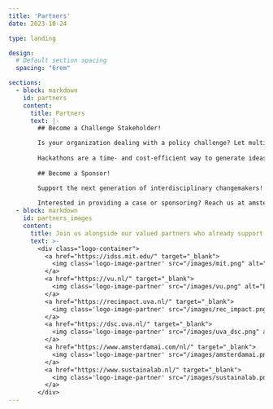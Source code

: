 ```yaml
---
title: 'Partners'
date: 2023-10-24

type: landing

design:
  # Default section spacing
  spacing: "6rem"

sections:
  - block: markdown
    id: partners
    content:
      title: Partners
      text: |-
        ## Become a Challenge Stakeholder! 

        Is your organization dealing with a policy challenge? Let multidisciplinary teams of students and young professionals brainstorm and create innovative solutions within 48 hours! Provide a practical case challenge within a policy theme. 
        
        Hackathons are a time- and cost-efficient way to generate ideas and create solutions for specific challenges or more general, complex issues. Through this form of open innovation, organizations benefit from diverse and innovative perspectives while engaging students and young professionals. The hackathon promotes social impact from both organizations and participants.  
        
        ## Become a Sponsor!

        Support the next generation of interdisciplinary changemakers! By sponsoring the Amsterdam Policy Hackathon, your organization helps empower students and young professionals to tackle real-world policy challenges. Your contribution enables wider participation, greater diversity, and a more impactful event. Sponsorship also provides visibility among future talent, innovation leaders, and a community committed to social good. Join us in making policy innovation more accessible, inclusive, and effective.
        
        Interested in providing a case or sponsoring? Reach us at amsterdampolicyhackathon[at]gmail.com
  - block: markdown
    id: partners_images
    content:
      title: Join us alongside our valued partners who already support our mission
      text: >-
        <div class="logo-container">
          <a href="https://idss.mit.edu/" target="_blank">
            <img class='logo-image-partner' src="/images/mit.png" alt="Logo for MIT Institute for Data, Systems, and Society (IDSS)"">
          </a>
          <a href="https://vu.nl/" target="_blank">
            <img class='logo-image-partner' src="/images/vu.png" alt="Logo for Vrije Universiteit (VU)"">
          </a>
          <a href="https://recimpact.uva.nl/" target="_blank">
            <img class='logo-image-partner' src="/images/rec_impact.png" alt="Logo for UvA Roeterseilandcampus Impact (REC Impact)"">
          </a>
          <a href="https://dsc.uva.nl/" target="_blank">
            <img class='logo-image-partner' src="/images/uva_dsc.png" alt="Logo for UvA Data Science Center"">
          </a>
          <a href="https://www.amsterdamai.com/nl/" target="_blank">
            <img class='logo-image-partner' src="/images/amsterdamai.png" alt="Logo for Amsterdam AI"">
          </a>
          <a href="https://www.sustainalab.nl/" target="_blank">
            <img class='logo-image-partner' src="/images/sustainalab.png" alt="Logo for Sustainalab"">
          </a>
        </div>
---
```

